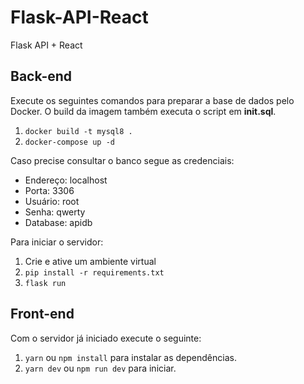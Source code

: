# Flask-API-React

Flask API + React

## Back-end

Execute os seguintes comandos para preparar a base de dados pelo Docker. O build da imagem também executa o script em <b>init.sql</b>.

1. `docker build -t mysql8 .`
2. `docker-compose up -d`

Caso precise consultar o banco segue as credenciais:

- Endereço: localhost
- Porta: 3306
- Usuário: root
- Senha: qwerty
- Database: apidb

Para iniciar o servidor:

1. Crie e ative um ambiente virtual
2. `pip install -r requirements.txt`
3. `flask run`

## Front-end

Com o servidor já iniciado execute o seguinte:

1. `yarn` ou `npm install` para instalar as dependências.
2. `yarn dev` ou `npm run dev` para iniciar.
